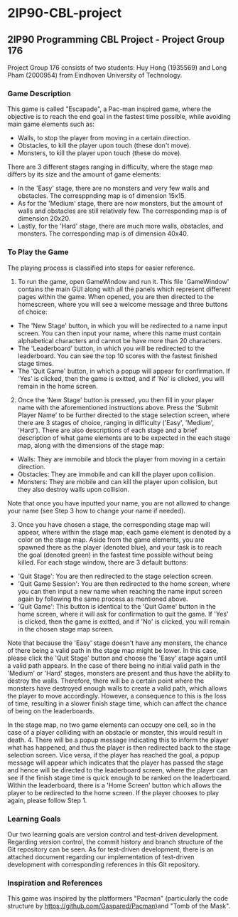 # 2IP90-CBL-project
## 2IP90 Programming CBL Project - Project Group 176
Project Group 176 consists of two students: Huy Hong (1935569) and Long Pham (2000954) from Eindhoven University of Technology.

### Game Description
This game is called "Escapade", a Pac-man inspired game, where the objective is to reach the end goal in the fastest time possible,
while avoiding main game elements such as:
- Walls, to stop the player from moving in a certain direction.
- Obstacles, to kill the player upon touch (these don't move).
- Monsters, to kill the player upon touch (these do move).

There are 3 different stages ranging in difficulty, where the stage map differs by its size and the amount of game elements:
- In the 'Easy' stage, there are no monsters and very few walls and obstacles. The corresppnding map is of dimension 15x15.
- As for the 'Medium' stage, there are now monsters, but the amount of walls and obstacles are still relatively few. The corresponding map is of dimension 20x20.
- Lastly, for the 'Hard' stage, there are much more walls, obstacles, and monsters. The corresponding map is of dimension 40x40.

### To Play the Game
The playing process is classified into steps for easier reference.
1. To run the game, open GameWindow and run it. This file 'GameWindow' contains the main GUI along with all the panels which represent different pages within the game. When opened, you are then directed to the homescreen, where you will see a welcome message and three buttons of choice:
- The 'New Stage' button, in which you will be redirected to a name input screen. You can then input your name, where this name must contain alphabetical characters and cannot be have more than 20 characters.
- The 'Leaderboard' button, in which you will be redirected to the leaderboard. You can see the top 10 scores with the fastest finished stage times.
- The 'Quit Game' button, in which a popup will appear for confirmation. If 'Yes' is clicked, then the game is exitted, and if 'No' is clicked, you will remain in the home screen.

2. Once the 'New Stage' button is pressed, you then fill in your player name with the aforementioned instructions above. Press the 'Submit Player Name' to be further directed to the stage selection screen, where there are 3 stages of choice, ranging in difficulty ('Easy', 'Medium', 'Hard'). There are also descriptions of each stage and a brief description of what game elements are to be expected in the each stage map, along with the dimensions of the stage map:
- Walls: They are immobile and block the player from moving in a certain direction.
- Obstacles: They are immobile and can kill the player upon collision.
- Monsters: They are mobile and can kill the player upon collision, but they also destroy walls upon collision.

Note that once you have inputted your name, you are not allowed to change your name (see Step 3 how to change your name if needed). 

3. Once you have chosen a stage, the corresponding stage map will appear, where within the stage map, each game element is denoted by a color on the stage map. Aside from the game elements, you are spawned there as the player (denoted blue), and your task is to reach the goal (denoted green) in the fastest time possible without being killed. For each stage window, there are 3 default buttons:
- 'Quit Stage': You are then redirected to the stage selection screen.
- 'Quit Game Session': You are then redirected to the home screen, where you can then input a new name when reaching the name input screen again by following the same process as mentioned above.
- 'Quit Game': This button is identical to the 'Quit Game' button in the home screen, where it will ask for confirmation to quit the game. If 'Yes' is clicked, then the game is exitted, and if 'No' is clicked, you will remain in the chosen stage map screen. 

Note that because the 'Easy' stage doesn't have any monsters, the chance of there being a valid path in the stage map might be lower. 
In this case, please click the 'Quit Stage' button and choose the 'Easy' stage again until a valid path appears. 
In the case of there being no initial valid path in the 'Medium' or 'Hard' stages, monsters are present and thus have the ability to destroy the walls. 
Therefore, there will be a certain point where the monsters have destroyed enough walls to create a valid path, which allows the player to move accordingly. 
However, a consequence to this is the loss of time, resulting in a slower finish stage time, which can affect the chance of being on the leaderboards.

In the stage map, no two game elements can occupy one cell, so in the case of a player colliding with an obstacle or monster, this would result in death. 
4. There will be a popup message indicating this to inform the player what has happened, and thus the player is then redirected back to the stage selection screen. Vice versa, if the player has reached the goal, a popup message will appear which indicates that the player has passed the stage and hence will be directed to the leaderboard screen, where the player can see if the finish stage time is quick enough to be ranked on the leaderboard.
Within the leaderboard, there is a 'Home Screen' button which allows the player to be redirected to the home screen. If the player chooses to play again, please follow Step 1.

### Learning Goals
Our two learning goals are version control and test-driven development. 
Regarding version control, the commit history and branch structure of the Git repository can be seen. As for test-driven development, there is an attached document regarding our implementation of test-driven development with corresponding references in this Git repository.

### Inspiration and References
This game was inspired by the platformers "Pacman" (particularly the code structure by https://github.com/Gaspared/Pacman)and "Tomb of the Mask".
